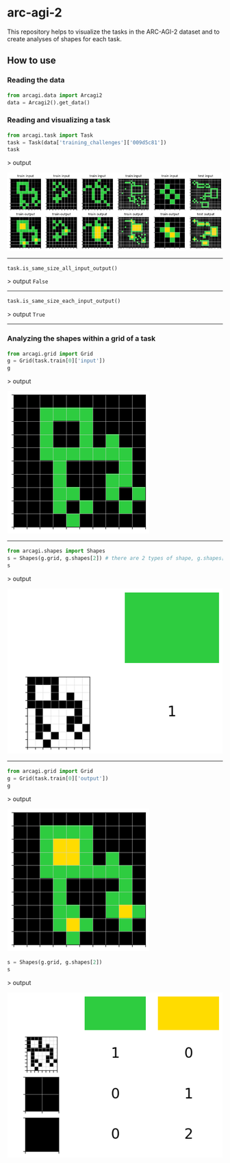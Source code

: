 # arc-agi-2

This repository helps to visualize the tasks in the ARC-AGI-2 dataset and to create analyses of shapes for each task.

## How to use
### Reading the data
```python
from arcagi.data import Arcagi2
data = Arcagi2().get_data()
```
### Reading and visualizing a task
```python
from arcagi.task import Task
task = Task(data['training_challenges']['009d5c81'])
task
```
\> output

![alt text](img/task.png)
___
```python
task.is_same_size_all_input_output()
```
\> output
`False`
___
```python
task.is_same_size_each_input_output()
```
\> output
`True`
___
### Analyzing the shapes within a grid of a task
```python
from arcagi.grid import Grid
g = Grid(task.train[0]['input'])
g
```
\> output

![alt text](img/grid.png)
___

```python
from arcagi.shapes import Shapes
s = Shapes(g.grid, g.shapes[2]) # there are 2 types of shape, g.shapes[1] and g.shapes[2], without or with diagonals
s
```
\> output

![alt text](img/shapes.png)
___

```python
from arcagi.grid import Grid
g = Grid(task.train[0]['output'])
g
```
\> output

![alt text](img/grid2.png)

```python
s = Shapes(g.grid, g.shapes[2])
s
```
\> output

![alt text](img/shapes2.png)
